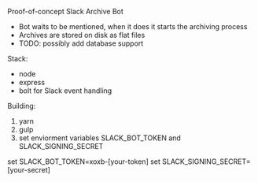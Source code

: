 Proof-of-concept Slack Archive Bot
- Bot waits to be mentioned, when it does it starts the archiving process
- Archives are stored on disk as flat files
- TODO: possibly add database support

Stack:
- node
- express
- bolt for Slack event handling

Building:

1. yarn
2. gulp
3. set enviorment variables SLACK_BOT_TOKEN and SLACK_SIGNING_SECRET

set SLACK_BOT_TOKEN=xoxb-[your-token]
set SLACK_SIGNING_SECRET=[your-secret]